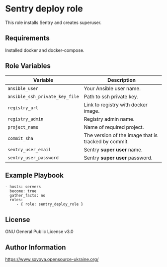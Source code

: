 Sentry deploy role
=========

This role installs Sentry and creates superuser.

Requirements
------------

Installed docker and docker-compose.

Role Variables
--------------
| Variable                      | Description                                        |
|-------------------------------|----------------------------------------------------|
| `ansible_user`                | Your Ansible user name.                            |
| `ansible_ssh_private_key_file`| Path to ssh private key.                           |
| `registry_url `               | Link to registry with docker image.                |
| `registry_admin `             | Registry admin name.                               |
| `project_name `               | Name of required project.                          |
| `commit_sha`                  | The version of the image that is tracked by commit.|
| `sentry_user_email`           | Sentry **super user** name.                        |
| `sentry_user_password`        | Sentry **super user** password.                    |

Example Playbook
----------------

    - hosts: servers
      become: true
      gather_facts: no
      roles:
         - { role: sentry_deploy_role }

License
-------

GNU General Public License v3.0

Author Information
------------------

https://www.sxvova.opensource-ukraine.org/
